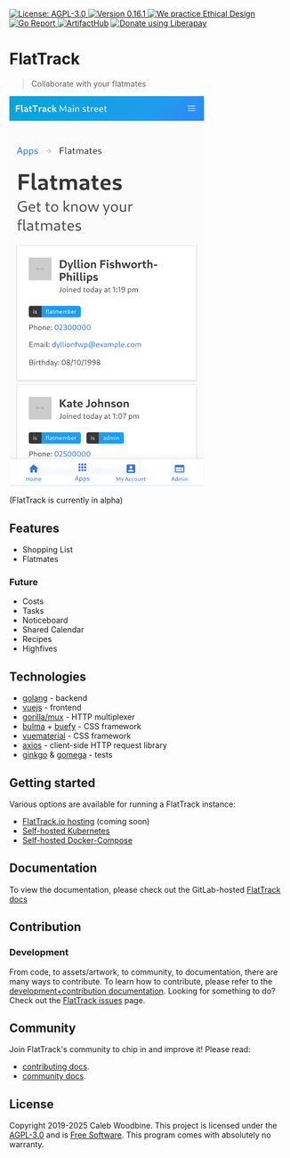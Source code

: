 <a href="http://www.gnu.org/licenses/agpl-3.0.html"> <img src="https://img.shields.io/badge/License-AGPL--3.0-blue.svg" alt="License: AGPL-3.0" /> </a>
<a href="https://gitlab.com/flattrack/flattrack/-/releases"> <img src="https://img.shields.io/badge/version-0.16.1-brightgreen.svg" alt="Version 0.16.1" /> </a>
<a href=''> <img style='margin-left: auto; margin-right: auto;' alt='We practice Ethical Design' src='https://img.shields.io/badge/Ethical_Design-_▲_❤_-blue.svg'> </a>
<a href='https://goreportcard.com/report/github.com/flattrackio/flattrack'> <img style='margin-left: auto; margin-right: auto;' alt='Go Report' src='https://goreportcard.com/badge/github.com/flattrackio/flattrack'> </a>
<a target=_blank href="https://artifacthub.io/packages/search?repo=flattrack"><img alt="ArtifactHub" src="https://img.shields.io/endpoint?url=https://artifacthub.io/badge/repository/flattrack"></a>
<a target=_blank href="https://liberapay.com/CalebWoodbine/donate"><img alt="Donate using Liberapay" src="https://liberapay.com/assets/widgets/donate.svg"></a>

# FlatTrack

> Collaborate with your flatmates

<img style='margin-left: auto; margin-right: auto;' alt='flattrack shopping list preview' src='./screenshots/flatmates-mobile.png' width=350>

<br/>

(FlatTrack is currently in alpha)

## Features

-   Shopping List
-   Flatmates

### Future

-   Costs
-   Tasks
-   Noticeboard
-   Shared Calendar
-   Recipes
-   Highfives

## Technologies

-   [golang](https://golang.org) - backend
-   [vuejs](https://vuejs.org) - frontend
-   [gorilla/mux](https://github.com/gorilla/mux) - HTTP multiplexer
-   [bulma](https://buefy.org) + [buefy](https://buefy.org) - CSS framework
-   [vuematerial](http://vuematerial.io) - CSS framework
-   [axios](https://github.com/axios/axios) - client-side HTTP request library
-   [ginkgo](https://onsi.github.io/ginkgo) & [gomega](https://onsi.github.io/ginkgo) - tests

## Getting started

Various options are available for running a FlatTrack instance:

-   [FlatTrack.io hosting](https://flattrack.io) (coming soon)
-   [Self-hosted Kubernetes](./docs/deployment-kubernetes.md)
-   [Self-hosted Docker-Compose](./docs/deployment-docker-compose.md)

## Documentation

To view the documentation, please check out the GitLab-hosted [FlatTrack docs](https://flattrack.gitlab.io/flattrack)

## Contribution

### Development

From code, to assets/artwork, to community, to documentation, there are many ways to contribute.
To learn how to contribute, please refer to the [development+contribution documentation](./docs/development.md).
Looking for something to do? Check out the [FlatTrack issues](https://gitlab.com/flattrack/flattrack/-/issues) page.

## Community

Join FlatTrack's community to chip in and improve it!
Please read:

-   [contributing docs](./docs/contributing.md).
-   [community docs](./docs/community.md).

## License

Copyright 2019-2025 Caleb Woodbine.
This project is licensed under the [AGPL-3.0](http://www.gnu.org/licenses/agpl-3.0.html) and is [Free Software](https://www.gnu.org/philosophy/free-sw.en.html).
This program comes with absolutely no warranty.

